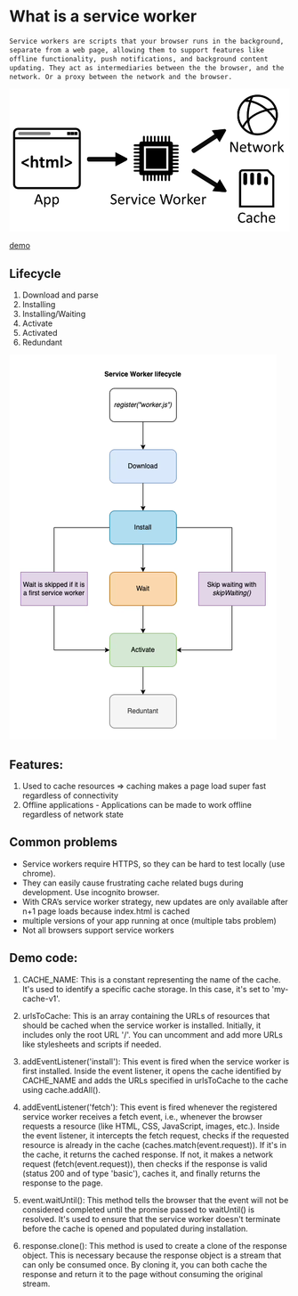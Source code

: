 # What is a service worker 
    Service workers are scripts that your browser runs in the background, separate from a web page, allowing them to support features like offline functionality, push notifications, and background content updating. They act as intermediaries between the the browser, and the network. Or a proxy between the network and the browser.


![Service worker workflow](image.png)

[demo](https://googlechrome.github.io/samples/service-worker/basic/)

## Lifecycle
1. Download and parse
2. Installing
3. Installing/Waiting
4. Activate
5. Activated
6. Redundant

![Lifecycle](image-1.png)

## Features:
1. Used to cache resources => caching makes a page load super fast regardless of connectivity
2. Offline applications - Applications can be made to work offline regardless of network state

## Common problems
- Service workers require HTTPS, so they can be hard to test locally (use chrome).
- They can easily cause frustrating cache related bugs during development. Use incognito browser.
- With CRA’s service worker strategy, new updates are only available after n+1 page loads because index.html is cached
- multiple versions of your app running at once (multiple tabs problem)
- Not all browsers support service workers

## Demo code:
1. CACHE_NAME: This is a constant representing the name of the cache. It's used to identify a specific cache storage. In this case, it's set to 'my-cache-v1'.

2. urlsToCache: This is an array containing the URLs of resources that should be cached when the service worker is installed. Initially, it includes only the root URL '/'. You can uncomment and add more URLs like stylesheets and scripts if needed.

3. addEventListener('install'): This event is fired when the service worker is first installed. Inside the event listener, it opens the cache identified by CACHE_NAME and adds the URLs specified in urlsToCache to the cache using cache.addAll().

4. addEventListener('fetch'): This event is fired whenever the registered service worker receives a fetch event, i.e., whenever the browser requests a resource (like HTML, CSS, JavaScript, images, etc.). Inside the event listener, it intercepts the fetch request, checks if the requested resource is already in the cache (caches.match(event.request)). If it's in the cache, it returns the cached response. If not, it makes a network request (fetch(event.request)), then checks if the response is valid (status 200 and of type 'basic'), caches it, and finally returns the response to the page.

5. event.waitUntil(): This method tells the browser that the event will not be considered completed until the promise passed to waitUntil() is resolved. It's used to ensure that the service worker doesn't terminate before the cache is opened and populated during installation.

6. response.clone(): This method is used to create a clone of the response object. This is necessary because the response object is a stream that can only be consumed once. By cloning it, you can both cache the response and return it to the page without consuming the original stream.